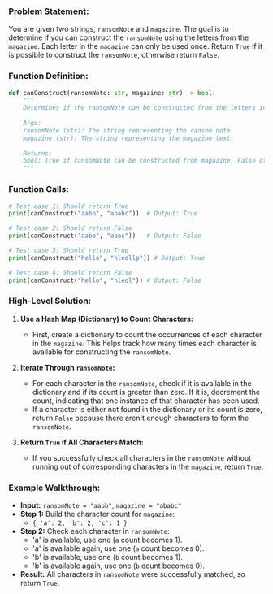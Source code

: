 ### Problem Statement:
You are given two strings, `ransomNote` and `magazine`. The goal is to determine if you can construct the `ransomNote` using the letters from the `magazine`. Each letter in the `magazine` can only be used once. Return `True` if it is possible to construct the `ransomNote`, otherwise return `False`.

### Function Definition:
```python
def canConstruct(ransomNote: str, magazine: str) -> bool:
    """
    Determines if the ransomNote can be constructed from the letters in the magazine.
    
    Args:
    ransomNote (str): The string representing the ransom note.
    magazine (str): The string representing the magazine text.
    
    Returns:
    bool: True if ransomNote can be constructed from magazine, False otherwise.
    """
```

### Function Calls:
```python
# Test case 1: Should return True
print(canConstruct("aabb", "ababc"))  # Output: True

# Test case 2: Should return False
print(canConstruct("aabb", "abac"))   # Output: False

# Test case 3: Should return True
print(canConstruct("hello", "hleollp")) # Output: True

# Test case 4: Should return False
print(canConstruct("hello", "hleol")) # Output: False
```

### High-Level Solution:
1. **Use a Hash Map (Dictionary) to Count Characters:**
   - First, create a dictionary to count the occurrences of each character in the `magazine`. This helps track how many times each character is available for constructing the `ransomNote`.

2. **Iterate Through `ransomNote`:**
   - For each character in the `ransomNote`, check if it is available in the dictionary and if its count is greater than zero. If it is, decrement the count, indicating that one instance of that character has been used. 
   - If a character is either not found in the dictionary or its count is zero, return `False` because there aren't enough characters to form the `ransomNote`.

3. **Return `True` if All Characters Match:**
   - If you successfully check all characters in the `ransomNote` without running out of corresponding characters in the `magazine`, return `True`.

### Example Walkthrough:

- **Input:** `ransomNote = "aabb"`, `magazine = "ababc"`
- **Step 1:** Build the character count for `magazine`:
  - `{ 'a': 2, 'b': 2, 'c': 1 }`
- **Step 2:** Check each character in `ransomNote`:
  - 'a' is available, use one (`a` count becomes 1).
  - 'a' is available again, use one (`a` count becomes 0).
  - 'b' is available, use one (`b` count becomes 1).
  - 'b' is available again, use one (`b` count becomes 0).
- **Result:** All characters in `ransomNote` were successfully matched, so return `True`.
